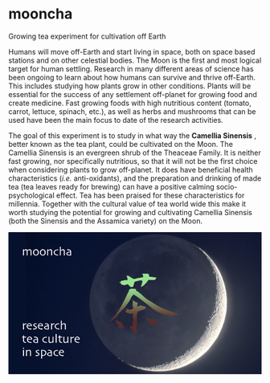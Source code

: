 # mooncha
Growing tea experiment for cultivation off Earth


Humans will move off-Earth and start living in space, both on space based stations and on other celestial bodies. 
The Moon is the first and most logical target for human settling.
Research in many different areas of science has been ongoing to learn about how humans can survive and thrive off-Earth.
This includes studying how plants grow in other conditions.
Plants will be essential for the success of any settlement off-planet for growing food and create medicine. 
Fast growing foods with high nutritious content (tomato, carrot, lettuce, spinach, etc.),
as well as herbs and mushrooms that can be used have been the main focus to date of the research activities.

The goal of this experiment is to study in what way the **Camellia Sinensis** ,
better known as the tea plant, could be cultivated on the Moon.
The Camellia Sinensis is an evergreen shrub of the Theaceae Family.
It is neither fast growing, nor specifically nutritious, so that it will not be the first choice when considering plants to grow off-planet.
It does have beneficial health characteristics (*i.e.* anti-oxidants), and the preparation and drinking of made tea (tea leaves ready for brewing)
can have a positive calming socio-psychological effect.
Tea has been praised for these characteristics for millennia.
Together with the cultural value of tea world wide this make it worth studying the potential for growing and cultivating Camellia Sinensis
(both the Sinensis and the Assamica variety) on the Moon.
 
 
![alt text](./docs/images/mooncha.png "Title")